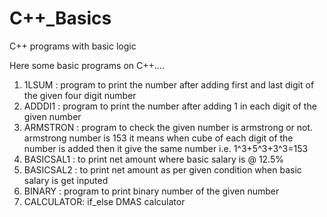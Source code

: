 # C++_Basics
C++ programs with basic logic

Here some basic programs on C++....

1. 1LSUM     : program to print the number after adding first and last digit of the given four digit number
2. ADDDI1    : program to print the number after adding 1 in each digit of the given number
3. ARMSTRON  : program to check the given number is armstrong or not.
               armstrong number is 153
               it means when cube of each digit of the number is added then it give the same number i.e. 1^3+5^3+3^3=153
4. BASICSAL1 : to print net amount where basic salary is @ 12.5%             
5. BASICSAL2 : to print net amount as per given condition when basic salary is get inputed
6. BINARY    : program to print binary number of the given number
7. CALCULATOR: if_else DMAS calculator
